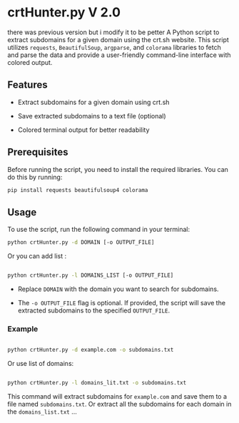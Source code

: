 # crtHunter.py V 2.0
there was previous version but i modify it to be petter
A Python script to extract subdomains for a given domain using the crt.sh website. This script utilizes `requests`, `BeautifulSoup`, `argparse`, and `colorama` libraries to fetch and parse the data and provide a user-friendly command-line interface with colored output.

## Features

- Extract subdomains for a given domain using crt.sh

- Save extracted subdomains to a text file (optional)

- Colored terminal output for better readability

## Prerequisites

Before running the script, you need to install the required libraries. You can do this by running:

```bash
pip install requests beautifulsoup4 colorama
```
## Usage

To use the script, run the following command in your terminal:

```bash
python crtHunter.py -d DOMAIN [-o OUTPUT_FILE]
```

Or you can add list :

```bash

python crtHunter.py -l DOMAINS_LIST [-o OUTPUT_FILE]

```

- Replace `DOMAIN` with the domain you want to search for subdomains.

- The `-o OUTPUT_FILE` flag is optional. If provided, the script will save the extracted subdomains to the specified `OUTPUT_FILE`.
### Example

```bash

python crtHunter.py -d example.com -o subdomains.txt

```

Or use list of domains:

```bash

python crtHunter.py -l domains_lit.txt -o subdomains.txt

```

This command will extract subdomains for `example.com` and save them to a file named `subdomains.txt`.
Or extract all the subdomains for each domain in the `domains_list.txt` ...
